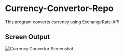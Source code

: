 # Currency-Convertor-Repo
This program converts currency using ExchangeRate-API

## Screen Output
![Currency Convertor Screenshot](https://user-images.githubusercontent.com/83195431/121074648-21c32a80-c7a2-11eb-9c6f-b8858b13acab.png)
